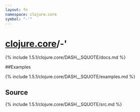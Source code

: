 ```yaml
---
layout: fn
namespace: clojure.core
symbol: "-'"
---
```


# [clojure.core](../)/-'

{% include 1.5.1/clojure.core/DASH__SQUOTE/docs.md %}

##Examples

{% include 1.5.1/clojure.core/DASH__SQUOTE/examples.md %}
## Source
{% include 1.5.1/clojure.core/DASH__SQUOTE/src.md %}

